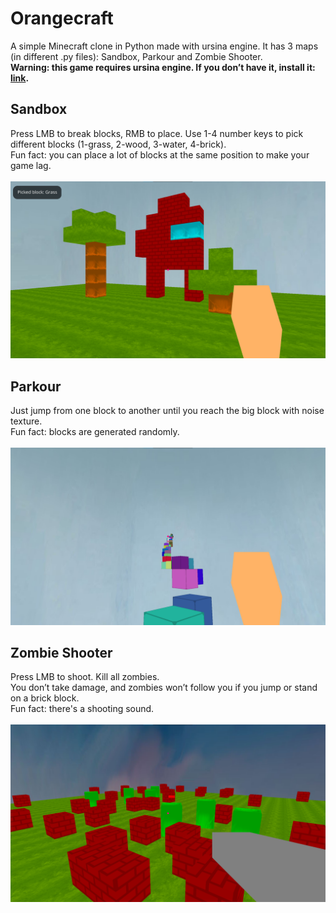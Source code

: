 # Orangecraft
A simple Minecraft clone in Python made with ursina engine. It has 3 maps (in different .py files): Sandbox, Parkour and Zombie Shooter.<br>
<b>Warning: this game requires ursina engine. If you don’t have it, install it: <a href="https://www.ursinaengine.org/installation.html">link</a>.</b>

## Sandbox
Press LMB to break blocks, RMB to place. Use 1-4 number keys to pick different blocks (1-grass, 2-wood, 3-water, 4-brick).<br>
Fun fact: you can place a lot of blocks at the same position to make your game lag.<br><br>
<img src="Screenshots/Screenshot1.png">

## Parkour
Just jump from one block to another until you reach the big block with noise texture.<br>
Fun fact: blocks are generated randomly.<br><br>
<img src="Screenshots/Screenshot2.png">

## Zombie Shooter
Press LMB to shoot. Kill all zombies.<br>
You don’t take damage, and zombies won’t follow you if you jump or stand on a brick block.<br>
Fun fact: there's a shooting sound.<br><br>
<img src="Screenshots/Screenshot3.png">
